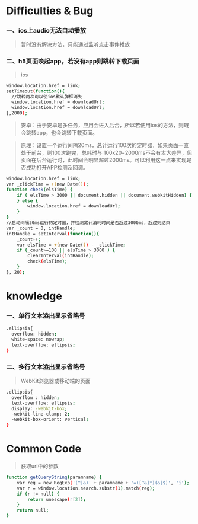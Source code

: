 # Difficulties & Bug

### 一、ios上audio无法自动播放
>暂时没有解决方法，只能通过监听点击事件播放

### 二、h5页面唤起app，若没有app则跳转下载页面
>ios

```bash
window.location.href = link;
setTimeout(function(){
  //跳转两次可以使ios默认弹框消失
  window.location.href = downloadUrl;
  window.location.href = downloadUrl;
},2000);
```
>安卓：由于安卓是多任务，应用会进入后台，所以若使用ios的方法，则既会跳转app，也会跳转下载页面。

>原理：设置一个运行间隔20ms，总计运行100次的定时器，如果页面一直处于前台，则100次跑完，总耗时与 100x20=2000ms不会有太大差异，但页面在后台运行时，此时间会明显超过2000ms。可以利用这一点来实现是否成功打开APP检测及回调。

```bash
window.location.href = link;
var _clickTime = +(new Date());
function check(elsTime) {
    if ( elsTime > 3000 || document.hidden || document.webkitHidden) {
    } else {
        window.location.href = downloadUrl;
    }
}
//启动间隔20ms运行的定时器，并检测累计消耗时间是否超过3000ms，超过则结束
var _count = 0, intHandle;
intHandle = setInterval(function(){
    _count++;
    var elsTime = +(new Date()) - _clickTime;
    if (_count>=100 || elsTime > 3000 ) {
        clearInterval(intHandle);
        check(elsTime);
    }
}, 20);
```

# knowledge
### 一、单行文本溢出显示省略号

``` bash
.ellipsis{
  overflow: hidden;
  white-space: nowrap;
  text-overflow: ellipsis;
}
```

### 二、多行文本溢出显示省略号
>WebKit浏览器或移动端的页面

``` bash
.ellipsis{
  overflow : hidden;
  text-overflow: ellipsis;
  display: -webkit-box;
  -webkit-line-clamp: 2;
  -webkit-box-orient: vertical;
}
```

# Common Code
>获取url中的参数

```bash
function getQueryString(paramname) {
    var reg = new RegExp('(^|&)' + paramname + '=([^&]*)(&|$)', 'i');
    var r = window.location.search.substr(1).match(reg);
    if (r != null) {
        return unescape(r[2]);
    }
    return null;
}
```